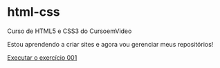 # html-css
 Curso de HTML5 e CSS3 do CursoemVideo

Estou aprendendo a criar sites e agora vou gerenciar meus repositórios!

<a href="https://eusoufabiosilva.github.io/html-css/exercicios/ex001/index.html">Executar o exercício 001</a>